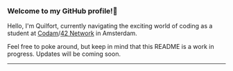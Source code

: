 

### Welcome to my GitHub profile!👋

Hello, I'm Quilfort, currently navigating the exciting world of coding as a student at [Codam](https://www.codam.nl/en/)/[42 Network](https://www.42network.org/) in Amsterdam. 

Feel free to poke around, but keep in mind that this README is a work in progress. Updates will be coming soon.

---



<!--
**Quilfort/Quilfort** is a ✨ _special_ ✨ repository because its `README.md` (this file) appears on your GitHub profile.

Here are some ideas to get you started:

- 🔭 I’m currently working on ...
- 🌱 I’m currently learning ...
- 👯 I’m looking to collaborate on ...
- 🤔 I’m looking for help with ...
- 💬 Ask me about ...
- 📫 How to reach me: ...
- 😄 Pronouns: ...
- ⚡ Fun fact: ...
-->
